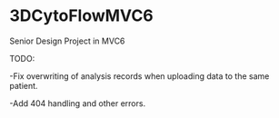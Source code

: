 # 3DCytoFlowMVC6
Senior Design Project in MVC6

TODO:

-Fix overwriting of analysis records when uploading data to the same patient.

-Add 404 handling and other errors.

